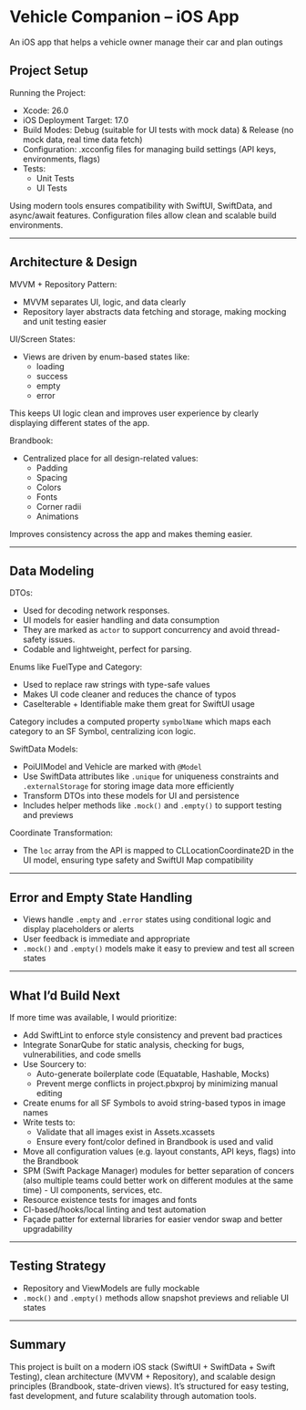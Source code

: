 # Vehicle Companion – iOS App
An iOS app that helps a vehicle owner manage their car and plan outings

## Project Setup

Running the Project:
- Xcode: 26.0
- iOS Deployment Target: 17.0
- Build Modes: Debug (suitable for UI tests with mock data) & Release (no mock data, real time data fetch)
- Configuration: .xcconfig files for managing build settings (API keys, environments, flags)
- Tests:
  - Unit Tests
  - UI Tests

Using modern tools ensures compatibility with SwiftUI, SwiftData, and async/await features. Configuration files allow clean and scalable build environments.

---

## Architecture & Design

MVVM + Repository Pattern:
- MVVM separates UI, logic, and data clearly
- Repository layer abstracts data fetching and storage, making mocking and unit testing easier

UI/Screen States:
- Views are driven by enum-based states like:
  - loading
  - success
  - empty
  - error

This keeps UI logic clean and improves user experience by clearly displaying different states of the app.

Brandbook:
- Centralized place for all design-related values:
  - Padding
  - Spacing
  - Colors
  - Fonts
  - Corner radii
  - Animations

Improves consistency across the app and makes theming easier.

---

## Data Modeling

DTOs:
- Used for decoding network responses.
- UI models for easier handling and data consumption
- They are marked as `actor` to support concurrency and avoid thread-safety issues.
- Codable and lightweight, perfect for parsing.

Enums like FuelType and Category:
- Used to replace raw strings with type-safe values
- Makes UI code cleaner and reduces the chance of typos
- CaseIterable + Identifiable make them great for SwiftUI usage

Category includes a computed property `symbolName` which maps each category to an SF Symbol, centralizing icon logic.

SwiftData Models:
- PoiUIModel and Vehicle are marked with `@Model`
- Use SwiftData attributes like `.unique` for uniqueness constraints and `.externalStorage` for storing image data more efficiently
- Transform DTOs into these models for UI and persistence
- Includes helper methods like `.mock()` and `.empty()` to support testing and previews

Coordinate Transformation:
- The `loc` array from the API is mapped to CLLocationCoordinate2D in the UI model, ensuring type safety and SwiftUI Map compatibility

---

## Error and Empty State Handling

- Views handle `.empty` and `.error` states using conditional logic and display placeholders or alerts
- User feedback is immediate and appropriate
- `.mock()` and `.empty()` models make it easy to preview and test all screen states

---

## What I’d Build Next

If more time was available, I would prioritize:

- Add SwiftLint to enforce style consistency and prevent bad practices
- Integrate SonarQube for static analysis, checking for bugs, vulnerabilities, and code smells
- Use Sourcery to:
  - Auto-generate boilerplate code (Equatable, Hashable, Mocks)
  - Prevent merge conflicts in project.pbxproj by minimizing manual editing
- Create enums for all SF Symbols to avoid string-based typos in image names
- Write tests to:
  - Validate that all images exist in Assets.xcassets
  - Ensure every font/color defined in Brandbook is used and valid
- Move all configuration values (e.g. layout constants, API keys, flags) into the Brandbook
- SPM (Swift Package Manager) modules for better separation of concers (also multiple teams could better work on different modules at the same time) - UI components, services, etc.
- Resource existence tests for images and fonts
- CI-based/hooks/local linting and test automation
- Façade patter for external libraries for easier vendor swap and better upgradability

---

## Testing Strategy

- Repository and ViewModels are fully mockable
- `.mock()` and `.empty()` methods allow snapshot previews and reliable UI states

---

## Summary

This project is built on a modern iOS stack (SwiftUI + SwiftData + Swift Testing), clean architecture (MVVM + Repository), and scalable design principles (Brandbook, state-driven views). It’s structured for easy testing, fast development, and future scalability through automation tools.
